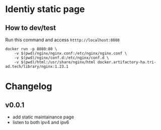 # Identiy static page

## How to dev/test
Run this command and access `htttp://localhost:8080`
```
docker run -p 8080:80 \
    -v $(pwd)/nginx/nginx.conf:/etc/nginx/nginx.conf \
    -v $(pwd)/nginx/conf.d:/etc/nginx/conf.d \
    -v $(pwd)/html:/usr/share/nginx/html docker.artifactory-ha.tri-ad.tech/library/nginx:1.23.1
```

# Changelog

## v0.0.1
- add static maintainance page
- listen to both ipv4 and ipv6
